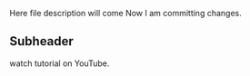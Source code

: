 Here file description will come
Now I am committing changes.

## Subheader

watch tutorial on YouTube.

